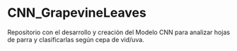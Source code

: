 # CNN_GrapevineLeaves
Repositorio con el desarrollo y creación del Modelo CNN para analizar hojas de parra y clasificarlas según cepa de vid/uva.
